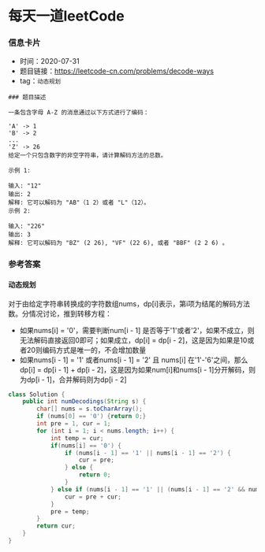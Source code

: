 # 每天一道leetCode

### 信息卡片

- 时间：2020-07-31
- 题目链接：https://leetcode-cn.com/problems/decode-ways
- tag：`动态规划`

```
### 题目描述

一条包含字母 A-Z 的消息通过以下方式进行了编码：

'A' -> 1
'B' -> 2
...
'Z' -> 26
给定一个只包含数字的非空字符串，请计算解码方法的总数。

示例 1:

输入: "12"
输出: 2
解释: 它可以解码为 "AB"（1 2）或者 "L"（12）。
示例 2:

输入: "226"
输出: 3
解释: 它可以解码为 "BZ" (2 26), "VF" (22 6), 或者 "BBF" (2 2 6) 。

```

### 参考答案

#### 动态规划
对于由给定字符串转换成的字符数组nums，dp[i]表示，第i项为结尾的解码方法数。分情况讨论，推到转移方程：
- 如果nums[i] = '0'，需要判断num[i - 1] 是否等于'1'或者'2'，如果不成立，则无法解码直接返回0即可；如果成立，dp[i] = dp[i - 2]，这是因为如果是10或者20则编码方式是唯一的，不会增加数量
- 如果nums[i - 1] = '1' 或者nums[i - 1] = '2' 且 nums[i] 在'1'-'6'之间，那么dp[i] = dp[i - 1] + dp[i - 2]，这是因为如果num[i]和nums[i - 1]分开解码，则为dp[i - 1]，合并解码则为dp[i - 2]

```java
class Solution {
    public int numDecodings(String s) {
        char[] nums = s.toCharArray();
        if (nums[0] == '0') {return 0;}
        int pre = 1, cur = 1;
        for (int i = 1; i < nums.length; i++) {
            int temp = cur;
            if(nums[i] == '0') {
                if (nums[i - 1] == '1' || nums[i - 1] == '2') {
                    cur = pre;
                } else {
                    return 0;
                }
            } else if (nums[i - 1] == '1' || (nums[i - 1] == '2' && nums[i] <= '6' && nums[i] >= '0')) {
                cur = pre + cur;
            }
            pre = temp;
        }
        return cur;
    }
}
```
